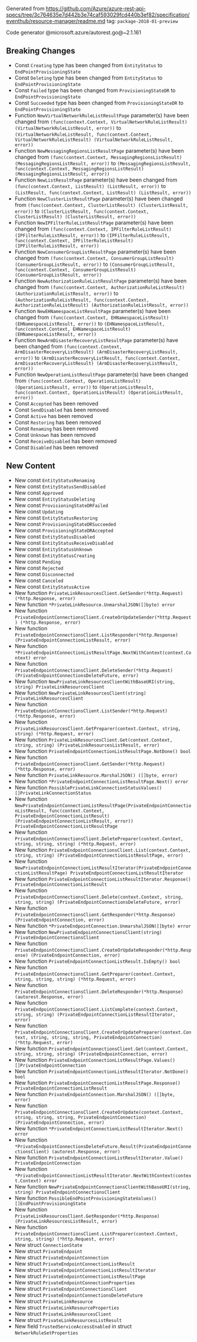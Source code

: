 Generated from https://github.com/Azure/azure-rest-api-specs/tree/3c764635e7d442b3e74caf593029fcd440b3ef82/specification/eventhub/resource-manager/readme.md tag: `package-2018-01-preview`

Code generator @microsoft.azure/autorest.go@~2.1.161

## Breaking Changes

- Const `Creating` type has been changed from `EntityStatus` to `EndPointProvisioningState`
- Const `Deleting` type has been changed from `EntityStatus` to `EndPointProvisioningState`
- Const `Failed` type has been changed from `ProvisioningStateDR` to `EndPointProvisioningState`
- Const `Succeeded` type has been changed from `ProvisioningStateDR` to `EndPointProvisioningState`
- Function `NewVirtualNetworkRuleListResultPage` parameter(s) have been changed from `(func(context.Context, VirtualNetworkRuleListResult) (VirtualNetworkRuleListResult, error))` to `(VirtualNetworkRuleListResult, func(context.Context, VirtualNetworkRuleListResult) (VirtualNetworkRuleListResult, error))`
- Function `NewMessagingRegionsListResultPage` parameter(s) have been changed from `(func(context.Context, MessagingRegionsListResult) (MessagingRegionsListResult, error))` to `(MessagingRegionsListResult, func(context.Context, MessagingRegionsListResult) (MessagingRegionsListResult, error))`
- Function `NewListResultPage` parameter(s) have been changed from `(func(context.Context, ListResult) (ListResult, error))` to `(ListResult, func(context.Context, ListResult) (ListResult, error))`
- Function `NewClusterListResultPage` parameter(s) have been changed from `(func(context.Context, ClusterListResult) (ClusterListResult, error))` to `(ClusterListResult, func(context.Context, ClusterListResult) (ClusterListResult, error))`
- Function `NewIPFilterRuleListResultPage` parameter(s) have been changed from `(func(context.Context, IPFilterRuleListResult) (IPFilterRuleListResult, error))` to `(IPFilterRuleListResult, func(context.Context, IPFilterRuleListResult) (IPFilterRuleListResult, error))`
- Function `NewConsumerGroupListResultPage` parameter(s) have been changed from `(func(context.Context, ConsumerGroupListResult) (ConsumerGroupListResult, error))` to `(ConsumerGroupListResult, func(context.Context, ConsumerGroupListResult) (ConsumerGroupListResult, error))`
- Function `NewAuthorizationRuleListResultPage` parameter(s) have been changed from `(func(context.Context, AuthorizationRuleListResult) (AuthorizationRuleListResult, error))` to `(AuthorizationRuleListResult, func(context.Context, AuthorizationRuleListResult) (AuthorizationRuleListResult, error))`
- Function `NewEHNamespaceListResultPage` parameter(s) have been changed from `(func(context.Context, EHNamespaceListResult) (EHNamespaceListResult, error))` to `(EHNamespaceListResult, func(context.Context, EHNamespaceListResult) (EHNamespaceListResult, error))`
- Function `NewArmDisasterRecoveryListResultPage` parameter(s) have been changed from `(func(context.Context, ArmDisasterRecoveryListResult) (ArmDisasterRecoveryListResult, error))` to `(ArmDisasterRecoveryListResult, func(context.Context, ArmDisasterRecoveryListResult) (ArmDisasterRecoveryListResult, error))`
- Function `NewOperationListResultPage` parameter(s) have been changed from `(func(context.Context, OperationListResult) (OperationListResult, error))` to `(OperationListResult, func(context.Context, OperationListResult) (OperationListResult, error))`
- Const `Accepted` has been removed
- Const `SendDisabled` has been removed
- Const `Active` has been removed
- Const `Restoring` has been removed
- Const `Renaming` has been removed
- Const `Unknown` has been removed
- Const `ReceiveDisabled` has been removed
- Const `Disabled` has been removed

## New Content

- New const `EntityStatusRenaming`
- New const `EntityStatusSendDisabled`
- New const `Approved`
- New const `EntityStatusDeleting`
- New const `ProvisioningStateDRFailed`
- New const `Updating`
- New const `EntityStatusRestoring`
- New const `ProvisioningStateDRSucceeded`
- New const `ProvisioningStateDRAccepted`
- New const `EntityStatusDisabled`
- New const `EntityStatusReceiveDisabled`
- New const `EntityStatusUnknown`
- New const `EntityStatusCreating`
- New const `Pending`
- New const `Rejected`
- New const `Disconnected`
- New const `Canceled`
- New const `EntityStatusActive`
- New function `PrivateLinkResourcesClient.GetSender(*http.Request) (*http.Response, error)`
- New function `*PrivateLinkResource.UnmarshalJSON([]byte) error`
- New function `PrivateEndpointConnectionsClient.CreateOrUpdateSender(*http.Request) (*http.Response, error)`
- New function `PrivateEndpointConnectionsClient.ListResponder(*http.Response) (PrivateEndpointConnectionListResult, error)`
- New function `*PrivateEndpointConnectionListResultPage.NextWithContext(context.Context) error`
- New function `PrivateEndpointConnectionsClient.DeleteSender(*http.Request) (PrivateEndpointConnectionsDeleteFuture, error)`
- New function `NewPrivateLinkResourcesClientWithBaseURI(string, string) PrivateLinkResourcesClient`
- New function `NewPrivateLinkResourcesClient(string) PrivateLinkResourcesClient`
- New function `PrivateEndpointConnectionsClient.ListSender(*http.Request) (*http.Response, error)`
- New function `PrivateLinkResourcesClient.GetPreparer(context.Context, string, string) (*http.Request, error)`
- New function `PrivateLinkResourcesClient.Get(context.Context, string, string) (PrivateLinkResourcesListResult, error)`
- New function `PrivateEndpointConnectionListResultPage.NotDone() bool`
- New function `PrivateEndpointConnectionsClient.GetSender(*http.Request) (*http.Response, error)`
- New function `PrivateLinkResource.MarshalJSON() ([]byte, error)`
- New function `*PrivateEndpointConnectionListResultPage.Next() error`
- New function `PossiblePrivateLinkConnectionStatusValues() []PrivateLinkConnectionStatus`
- New function `NewPrivateEndpointConnectionListResultPage(PrivateEndpointConnectionListResult, func(context.Context, PrivateEndpointConnectionListResult) (PrivateEndpointConnectionListResult, error)) PrivateEndpointConnectionListResultPage`
- New function `PrivateEndpointConnectionsClient.DeletePreparer(context.Context, string, string, string) (*http.Request, error)`
- New function `PrivateEndpointConnectionsClient.List(context.Context, string, string) (PrivateEndpointConnectionListResultPage, error)`
- New function `NewPrivateEndpointConnectionListResultIterator(PrivateEndpointConnectionListResultPage) PrivateEndpointConnectionListResultIterator`
- New function `PrivateEndpointConnectionListResultIterator.Response() PrivateEndpointConnectionListResult`
- New function `PrivateEndpointConnectionsClient.Delete(context.Context, string, string, string) (PrivateEndpointConnectionsDeleteFuture, error)`
- New function `PrivateEndpointConnectionsClient.GetResponder(*http.Response) (PrivateEndpointConnection, error)`
- New function `*PrivateEndpointConnection.UnmarshalJSON([]byte) error`
- New function `NewPrivateEndpointConnectionsClient(string) PrivateEndpointConnectionsClient`
- New function `PrivateEndpointConnectionsClient.CreateOrUpdateResponder(*http.Response) (PrivateEndpointConnection, error)`
- New function `PrivateEndpointConnectionListResult.IsEmpty() bool`
- New function `PrivateEndpointConnectionsClient.GetPreparer(context.Context, string, string, string) (*http.Request, error)`
- New function `PrivateEndpointConnectionsClient.DeleteResponder(*http.Response) (autorest.Response, error)`
- New function `PrivateEndpointConnectionsClient.ListComplete(context.Context, string, string) (PrivateEndpointConnectionListResultIterator, error)`
- New function `PrivateEndpointConnectionsClient.CreateOrUpdatePreparer(context.Context, string, string, string, PrivateEndpointConnection) (*http.Request, error)`
- New function `PrivateEndpointConnectionsClient.Get(context.Context, string, string, string) (PrivateEndpointConnection, error)`
- New function `PrivateEndpointConnectionListResultPage.Values() []PrivateEndpointConnection`
- New function `PrivateEndpointConnectionListResultIterator.NotDone() bool`
- New function `PrivateEndpointConnectionListResultPage.Response() PrivateEndpointConnectionListResult`
- New function `PrivateEndpointConnection.MarshalJSON() ([]byte, error)`
- New function `PrivateEndpointConnectionsClient.CreateOrUpdate(context.Context, string, string, string, PrivateEndpointConnection) (PrivateEndpointConnection, error)`
- New function `*PrivateEndpointConnectionListResultIterator.Next() error`
- New function `*PrivateEndpointConnectionsDeleteFuture.Result(PrivateEndpointConnectionsClient) (autorest.Response, error)`
- New function `PrivateEndpointConnectionListResultIterator.Value() PrivateEndpointConnection`
- New function `*PrivateEndpointConnectionListResultIterator.NextWithContext(context.Context) error`
- New function `NewPrivateEndpointConnectionsClientWithBaseURI(string, string) PrivateEndpointConnectionsClient`
- New function `PossibleEndPointProvisioningStateValues() []EndPointProvisioningState`
- New function `PrivateLinkResourcesClient.GetResponder(*http.Response) (PrivateLinkResourcesListResult, error)`
- New function `PrivateEndpointConnectionsClient.ListPreparer(context.Context, string, string) (*http.Request, error)`
- New struct `ConnectionState`
- New struct `PrivateEndpoint`
- New struct `PrivateEndpointConnection`
- New struct `PrivateEndpointConnectionListResult`
- New struct `PrivateEndpointConnectionListResultIterator`
- New struct `PrivateEndpointConnectionListResultPage`
- New struct `PrivateEndpointConnectionProperties`
- New struct `PrivateEndpointConnectionsClient`
- New struct `PrivateEndpointConnectionsDeleteFuture`
- New struct `PrivateLinkResource`
- New struct `PrivateLinkResourceProperties`
- New struct `PrivateLinkResourcesClient`
- New struct `PrivateLinkResourcesListResult`
- New field `TrustedServiceAccessEnabled` in struct `NetworkRuleSetProperties`

